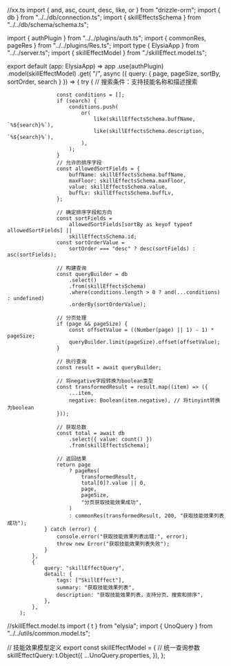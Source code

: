 //xx.ts
import { and, asc, count, desc, like, or } from "drizzle-orm";
import { db } from "../../db/connection.ts";
import { skillEffectsSchema } from "../../db/schema/schema.ts";

import { authPlugin } from "../../plugins/auth.ts";
import { commonRes, pageRes } from "../../plugins/Res.ts";
import type { ElysiaApp } from "../../server.ts";
import { skillEffectModel } from "./skillEffect.model.ts";

export default (app: ElysiaApp) =>
	app
		.use(authPlugin)
		.model(skillEffectModel)
		.get(
			"/",
			async ({ query: { page, pageSize, sortBy, sortOrder, search } }) => {
				try {
					// 搜索条件：支持技能名称和描述搜索

					const conditions = [];
					if (search) {
						conditions.push(
							or(
								like(skillEffectsSchema.buffName, `%${search}%`),
								like(skillEffectsSchema.description, `%${search}%`),
							),
						);
					}
					// 允许的排序字段
					const allowedSortFields = {
						buffName: skillEffectsSchema.buffName,
						maxFloor: skillEffectsSchema.maxFloor,
						value: skillEffectsSchema.value,
						buffLv: skillEffectsSchema.buffLv,
					};

					// 确定排序字段和方向
					const sortFields =
						allowedSortFields[sortBy as keyof typeof allowedSortFields] ||
						skillEffectsSchema.id;
					const sortOrderValue =
						sortOrder === "desc" ? desc(sortFields) : asc(sortFields);

					// 构建查询
					const queryBuilder = db
						.select()
						.from(skillEffectsSchema)
						.where(conditions.length > 0 ? and(...conditions) : undefined)
						.orderBy(sortOrderValue);

					// 分页处理
					if (page && pageSize) {
						const offsetValue = ((Number(page) || 1) - 1) * pageSize;
						queryBuilder.limit(pageSize).offset(offsetValue);
					}

					// 执行查询
					const result = await queryBuilder;

					// 将negative字段转换为boolean类型
					const transformedResult = result.map((item) => ({
						...item,
						negative: Boolean(item.negative), // 将tinyint转换为boolean
					}));

					// 获取总数
					const total = await db
						.select({ value: count() })
						.from(skillEffectsSchema);

					// 返回结果
					return page
						? pageRes(
							transformedResult,
							total[0]?.value || 0,
							page,
							pageSize,
							"分页获取技能效果成功",
						)
						: commonRes(transformedResult, 200, "获取技能效果列表成功");
				} catch (error) {
					console.error("获取技能效果列表出错:", error);
					throw new Error("获取技能效果列表失败");
				}
			},
			{
				query: "skillEffectQuery",
				detail: {
					tags: ["SkillEffect"],
					summary: "获取技能效果列表",
					description: "获取技能效果列表，支持分页、搜索和排序",
				},
			},
		);



//skillEffect.model.ts 
import { t } from "elysia";
import { UnoQuery } from "../../utils/common.model.ts";

// 技能效果模型定义
export const skillEffectModel = {
	// 统一查询参数
	skillEffectQuery: t.Object({
		...UnoQuery.properties,
	}),
};
